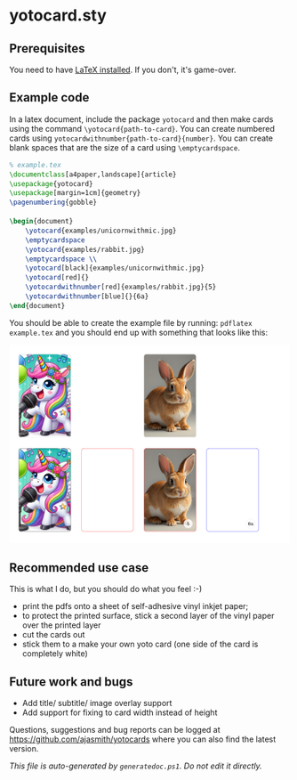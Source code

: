 # yotocard.sty

## Prerequisites
You need to have [LaTeX installed](https://www.latex-project.org/get/). If you don't, it's game-over.


## Example code
In a latex document, include the package `yotocard` and then make cards using the command `\yotocard{path-to-card}`.
You can create numbered cards using `yotocardwithnumber{path-to-card}{number}`.
You can create blank spaces that are the size of a card using `\emptycardspace`.

```latex
% example.tex
\documentclass[a4paper,landscape]{article}
\usepackage{yotocard}
\usepackage[margin=1cm]{geometry}
\pagenumbering{gobble}

\begin{document}
    \yotocard{examples/unicornwithmic.jpg}
    \emptycardspace
    \yotocard{examples/rabbit.jpg}
    \emptycardspace \\
    \yotocard[black]{examples/unicornwithmic.jpg}
    \yotocard[red]{}
    \yotocardwithnumber[red]{examples/rabbit.jpg}{5}
    \yotocardwithnumber[blue]{}{6a}
\end{document}
```

You should be able to create the example file by running:
`
pdflatex example.tex
`
and you should end up with something that looks like this:

![the output](examples/exampleoutput.png)


## Recommended use case
This is what I do, but you should do what you feel :-)
 - print the pdfs onto a sheet of self-adhesive vinyl inkjet paper;
 - to protect the printed surface, stick a second layer of the vinyl paper over the printed layer
 - cut the cards out
 - stick them to a make your own yoto card (one side of the card is completely white)


## Future work and bugs
- Add title/ subtitle/ image overlay support
- Add support for fixing to card width instead of height

Questions, suggestions and bug reports can be logged at https://github.com/ajasmith/yotocards where you can also find the latest version.


_This file is auto-generated by `generatedoc.ps1`. Do not edit it directly._
